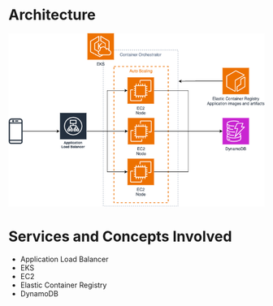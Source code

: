 # Architecture
![architecture](Cloud-Practitioner-10-Microservices-on-Amazon-EKS.png)

# Services and Concepts Involved

- Application Load Balancer
- EKS
- EC2
- Elastic Container Registry
- DynamoDB
